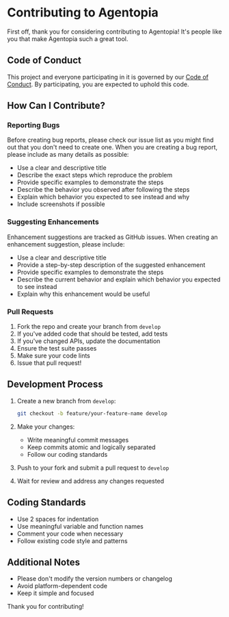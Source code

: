# Contributing to Agentopia

First off, thank you for considering contributing to Agentopia! It's people like you that make Agentopia such a great tool.

## Code of Conduct

This project and everyone participating in it is governed by our [Code of Conduct](CODE_OF_CONDUCT.md). By participating, you are expected to uphold this code.

## How Can I Contribute?

### Reporting Bugs

Before creating bug reports, please check our issue list as you might find out that you don't need to create one. When you are creating a bug report, please include as many details as possible:

- Use a clear and descriptive title
- Describe the exact steps which reproduce the problem
- Provide specific examples to demonstrate the steps
- Describe the behavior you observed after following the steps
- Explain which behavior you expected to see instead and why
- Include screenshots if possible

### Suggesting Enhancements

Enhancement suggestions are tracked as GitHub issues. When creating an enhancement suggestion, please include:

- Use a clear and descriptive title
- Provide a step-by-step description of the suggested enhancement
- Provide specific examples to demonstrate the steps
- Describe the current behavior and explain which behavior you expected to see instead
- Explain why this enhancement would be useful

### Pull Requests

1. Fork the repo and create your branch from `develop`
2. If you've added code that should be tested, add tests
3. If you've changed APIs, update the documentation
4. Ensure the test suite passes
5. Make sure your code lints
6. Issue that pull request!

## Development Process

1. Create a new branch from `develop`:

   ```bash
   git checkout -b feature/your-feature-name develop
   ```

2. Make your changes:

   - Write meaningful commit messages
   - Keep commits atomic and logically separated
   - Follow our coding standards

3. Push to your fork and submit a pull request to `develop`

4. Wait for review and address any changes requested

## Coding Standards

- Use 2 spaces for indentation
- Use meaningful variable and function names
- Comment your code when necessary
- Follow existing code style and patterns

## Additional Notes

- Please don't modify the version numbers or changelog
- Avoid platform-dependent code
- Keep it simple and focused

Thank you for contributing!
